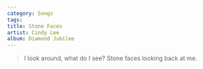 ```yaml
---
category: Songs
tags: 
title: Stone Faces
artist: Cindy Lee
album: Diamond Jubilee
---
```


> I look around, what do I see?
> Stone faces looking back at me.
